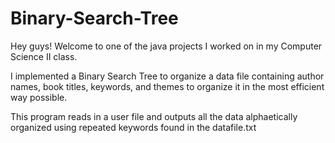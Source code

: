# Binary-Search-Tree

Hey guys! Welcome to one of the java projects I worked on in my Computer Science II class.

I implemented a Binary Search Tree to organize a data file containing author names, book titles, keywords, and themes to organize it in the most 
efficient way possible. 

This program reads in a user file and outputs all the data alphaetically organized using repeated keywords found in the datafile.txt
